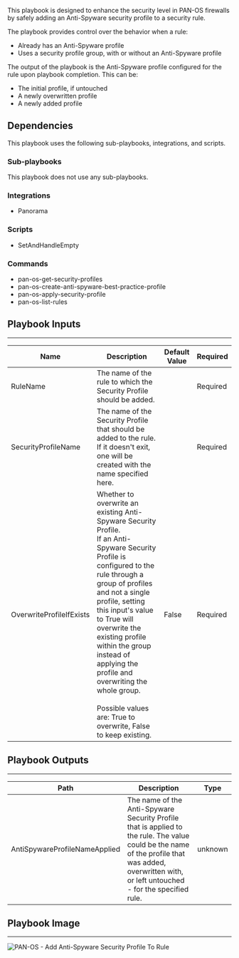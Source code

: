 This playbook is designed to enhance the security level in PAN-OS firewalls by safely adding an Anti-Spyware security profile to a security rule.

The playbook provides control over the behavior when a rule:

- Already has an Anti-Spyware profile
- Uses a security profile group, with or without an Anti-Spyware profile

The output of the playbook is the Anti-Spyware profile configured for the rule upon playbook completion. This can be:

- The initial profile, if untouched
- A newly overwritten profile
- A newly added profile


## Dependencies

This playbook uses the following sub-playbooks, integrations, and scripts.

### Sub-playbooks

This playbook does not use any sub-playbooks.

### Integrations

- Panorama

### Scripts

- SetAndHandleEmpty

### Commands

- pan-os-get-security-profiles
- pan-os-create-anti-spyware-best-practice-profile
- pan-os-apply-security-profile
- pan-os-list-rules

## Playbook Inputs

---

| **Name** | **Description** | **Default Value** | **Required** |
| --- | --- | --- | --- |
| RuleName | The name of the rule to which the Security Profile should be added. |  | Required |
| SecurityProfileName | The name of the Security Profile that should be added to the rule. If it doesn't exit, one will be created with the name specified here. |  | Required |
| OverwriteProfileIfExists | Whether to overwrite an existing Anti-Spyware Security Profile.<br/>If an Anti-Spyware Security Profile is configured to the rule through a group of profiles and not a single profile, setting this input's value to True will overwrite the existing profile within the group instead of applying the profile and overwriting the whole group.<br/><br/>Possible values are: True to overwrite, False to keep existing. | False | Required |

## Playbook Outputs

---

| **Path** | **Description** | **Type** |
| --- | --- | --- |
| AntiSpywareProfileNameApplied | The name of the Anti-Spyware Security Profile that is applied to the rule. The value could be the name of the profile that was added, overwritten with, or left untouched - for the specified rule. | unknown |

## Playbook Image

---

![PAN-OS - Add Anti-Spyware Security Profile To Rule](../doc_files/PAN-OS_-_Add_Anti-Spyware_Security_Profile_To_Rule.png)
